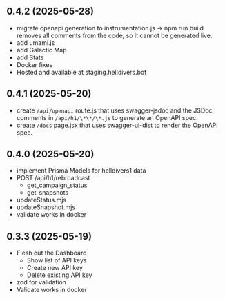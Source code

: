 ## 0.4.2 (2025-05-28)

- migrate openapi generation to instrumentation.js -> npm run build removes all comments from the code, so it cannot be generated live.
- add umami.js
- add Galactic Map
- add Stats
- Docker fixes
- Hosted and available at staging.helldivers.bot

## 0.4.1 (2025-05-20)

- create `/api/openapi` route.js that uses swagger-jsdoc and the JSDoc comments in `/api/h1/\*\*/\*.js` to generate an OpenAPI spec.
- create `/docs` page.jsx that uses swagger-ui-dist to render the OpenAPI spec.

## 0.4.0 (2025-05-20)

- implement Prisma Models for helldivers1 data
- POST /api/h1/rebroadcast
    - get_campaign_status
    - get_snapshots
- updateStatus.mjs
- updateSnapshot.mjs
- validate works in docker

## 0.3.3 (2025-05-19)

- Flesh out the Dashboard
    - Show list of API keys
    - Create new API key
    - Delete existing API key
- zod for validation
- Validate works in docker
